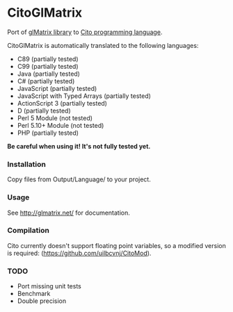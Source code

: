 CitoGlMatrix
============

Port of [glMatrix library](https://github.com/toji/gl-matrix) to [Cito programming language](http://cito.sourceforge.net/).

CitoGlMatrix is automatically translated to the following languages:
* C89 (partially tested)
* C99 (partially tested)
* Java (partially tested)
* C# (partially tested)
* JavaScript (partially tested)
* JavaScript with Typed Arrays (partially tested)
* ActionScript 3 (partially tested)
* D (partially tested)
* Perl 5 Module (not tested)
* Perl 5.10+ Module (not tested)
* PHP (partially tested)

**Be careful when using it! It's not fully tested yet.**

### Installation
Copy files from Output/Language/ to your project.

### Usage

See http://glmatrix.net/ for documentation.

### Compilation
Cito currently doesn't support floating point variables, so a modified version is required: (https://github.com/uilbcvnj/CitoMod).

### TODO
* Port missing unit tests
* Benchmark
* Double precision
